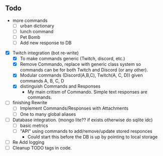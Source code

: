 ## Todo
 - more commands
    - [ ] urban dictionary
    - [ ] lunch command
    - [ ] Pet Bomb
    - [ ] Add new response to DB

 - [x] Twitch integration (bot re-write)
    - [x] To make commands generic (Twitch, discord, etc.)
    - [x] Remove Commando, replace with generic class system so commands can be for both Twitch and Discord (or any other).
    - [x] Modular commands (Discord(A,B,C), Twitch(A, C, D)) given commands A, B, C, D
    - [x] distinguish Commands and Responses      
      - My main critism of Commando. Simple text responses are commands.

 - [ ] finishing Rewrite
   - [ ]  Implement Commands/Responses with Attachments
   - [ ]  One to many global aliases

 - [ ] Database integration. (mongo lite?? if exists otherwise do sqlite idc)
    - [ ] basic metrics 
    - [ ] "API" using commands to add/remove/update stored responces
      - Could start this before the DB is up by pointing to local storage

 - [ ] Re Add logging
 - [ ] Cleanup TODO tags in code.